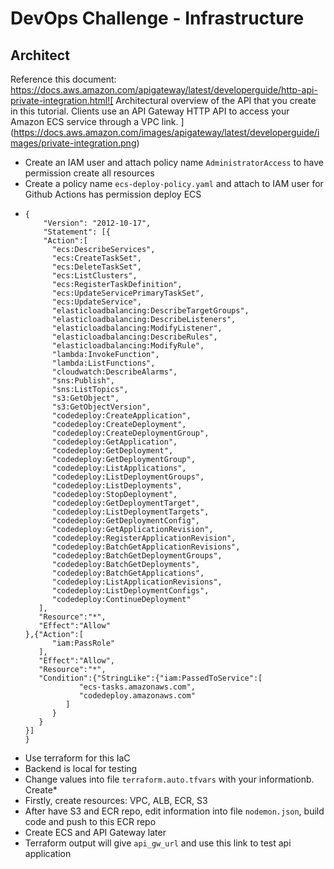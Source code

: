 # DevOps Challenge - Infrastructure

## **Architect**

Reference this document: https://docs.aws.amazon.com/apigateway/latest/developerguide/http-api-private-integration.html![
Architectural overview of the API that you create in this tutorial. Clients use an API Gateway HTTP API to
access your Amazon ECS service through a VPC link.
](https://docs.aws.amazon.com/images/apigateway/latest/developerguide/images/private-integration.png)

* Create an IAM user and attach policy name `AdministratorAccess` to have permission create all resources
* Create a policy name `ecs-deploy-policy.yaml` and attach to IAM user for Github Actions has permission deploy ECS
* ```
  {
      "Version": "2012-10-17",
      "Statement": [{
      "Action":[
        "ecs:DescribeServices",
        "ecs:CreateTaskSet",
        "ecs:DeleteTaskSet",
        "ecs:ListClusters",
        "ecs:RegisterTaskDefinition",
        "ecs:UpdateServicePrimaryTaskSet",
        "ecs:UpdateService",
        "elasticloadbalancing:DescribeTargetGroups",
        "elasticloadbalancing:DescribeListeners",
        "elasticloadbalancing:ModifyListener",
        "elasticloadbalancing:DescribeRules",
        "elasticloadbalancing:ModifyRule",
        "lambda:InvokeFunction",
        "lambda:ListFunctions",
        "cloudwatch:DescribeAlarms",
        "sns:Publish",
        "sns:ListTopics", 
        "s3:GetObject",
        "s3:GetObjectVersion",
        "codedeploy:CreateApplication", 
        "codedeploy:CreateDeployment", 
        "codedeploy:CreateDeploymentGroup", 
        "codedeploy:GetApplication", 
        "codedeploy:GetDeployment", 
        "codedeploy:GetDeploymentGroup", 
        "codedeploy:ListApplications", 
        "codedeploy:ListDeploymentGroups", 
        "codedeploy:ListDeployments", 
        "codedeploy:StopDeployment", 
        "codedeploy:GetDeploymentTarget", 
        "codedeploy:ListDeploymentTargets", 
        "codedeploy:GetDeploymentConfig", 
        "codedeploy:GetApplicationRevision", 
        "codedeploy:RegisterApplicationRevision", 
        "codedeploy:BatchGetApplicationRevisions", 
        "codedeploy:BatchGetDeploymentGroups", 
        "codedeploy:BatchGetDeployments", 
        "codedeploy:BatchGetApplications", 
        "codedeploy:ListApplicationRevisions", 
        "codedeploy:ListDeploymentConfigs", 
        "codedeploy:ContinueDeployment"   
     ],
     "Resource":"*",
     "Effect":"Allow"
  },{"Action":[
        "iam:PassRole"
     ],
     "Effect":"Allow",
     "Resource":"*",
     "Condition":{"StringLike":{"iam:PassedToService":[
              "ecs-tasks.amazonaws.com",
              "codedeploy.amazonaws.com"
           ]
        }
     }
  }]
  }
  ```
* Use terraform for this IaC
* Backend is local for testing
* Change values into file `terraform.auto.tfvars` with your informationb. Create*
* Firstly, create resources: VPC, ALB, ECR, S3
* After have S3 and ECR repo, edit information into file `nodemon.json`, build code and push to this ECR repo
* Create ECS and API Gateway later
* Terraform output will give `api_gw_url` and use this link to test api application
